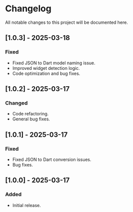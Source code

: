# Changelog

All notable changes to this project will be documented here.

## [1.0.3] - 2025-03-18
### Fixed
- Fixed JSON to Dart model naming issue.
- Improved widget detection logic.
- Code optimization and bug fixes.

## [1.0.2] - 2025-03-17
### Changed
- Code refactoring.
- General bug fixes.

## [1.0.1] - 2025-03-17
### Fixed
- Fixed JSON to Dart conversion issues.
- Bug fixes.

## [1.0.0] - 2025-03-17
### Added
- Initial release.
